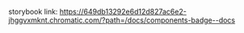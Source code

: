 storybook link: https://649db13292e6d12d827ac6e2-jhggvxmknt.chromatic.com/?path=/docs/components-badge--docs

